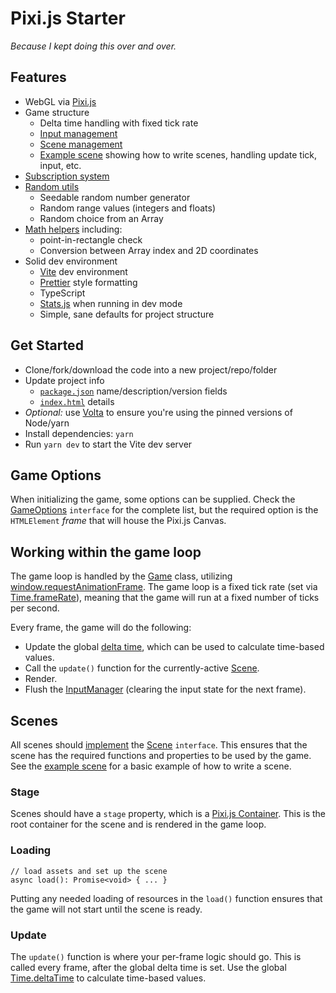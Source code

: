 # Pixi.js Starter

_Because I kept doing this over and over._

## Features

- WebGL via [Pixi.js](https://pixijs.com/)
- Game structure
  - Delta time handling with fixed tick rate
  - [Input management](./src/core/input-manager.ts)
  - [Scene management](./src/core/scene.ts)
  - [Example scene](./src/scenes/example.scene.ts) showing how to write scenes, handling update tick, input, etc.
- [Subscription system](./src/core/subscribable.ts)
- [Random utils](src/core/pseudoRandom.ts)
  - Seedable random number generator
  - Random range values (integers and floats)
  - Random choice from an Array
- [Math helpers](./src/core/math.ts) including:
  - point-in-rectangle check
  - Conversion between Array index and 2D coordinates
- Solid dev environment
  - [Vite](https://vitejs.dev/) dev environment
  - [Prettier](https://prettier.io/) style formatting
  - TypeScript
  - [Stats.js](https://mrdoob.github.io/stats.js/) when running in dev mode
  - Simple, sane defaults for project structure

## Get Started

- Clone/fork/download the code into a new project/repo/folder
- Update project info
  - [`package.json`](./package.json) name/description/version fields
  - [`index.html`](./index.html) details
- _Optional:_ use [Volta](https://volta.sh/) to ensure you're using the pinned versions of Node/yarn
- Install dependencies: `yarn`
- Run `yarn dev` to start the Vite dev server

## Game Options

When initializing the game, some options can be supplied. Check the [GameOptions](./src/core/game.ts) `interface` for
the complete list, but the required option is the `HTMLElement` _frame_ that will house the Pixi.js Canvas.

## Working within the game loop

The game loop is handled by the [Game](./src/core/game.ts) class,
utilizing [window.requestAnimationFrame](https://developer.mozilla.org/en-US/docs/Web/API/window/requestAnimationFrame).
The game loop is a fixed tick rate (set via [Time.frameRate](./src/core/time.ts)), meaning that the game will run at a
fixed number of ticks per second.

Every frame, the game will do the following:

- Update the global [delta time](./src/core/time.ts), which can be used to calculate time-based values.
- Call the `update()` function for the currently-active [Scene](./src/core/scene.ts).
- Render.
- Flush the [InputManager](./src/core/input-manager.ts) (clearing the input state for the next frame).

## Scenes

All scenes should
[implement](https://www.typescriptlang.org/docs/handbook/typescript-tooling-in-5-minutes.html#interfaces)
the [Scene](./src/core/scene.ts) `interface`. This ensures that the scene has the required functions and properties to
be used by the game. See the [example scene](./src/scenes/example.scene.ts) for a basic example of how to write a scene.

### Stage

Scenes should have a `stage` property, which is
a [Pixi.js Container](https://pixijs.download/dev/docs/PIXI.Container.html). This is the root container for the scene
and is rendered in the game loop.

### Loading

```
// load assets and set up the scene
async load(): Promise<void> { ... }
```

Putting any needed loading of resources in the `load()` function ensures that the game will not start until the scene is
ready.

### Update

The `update()` function is where your per-frame logic should go. This is called every frame, after the global delta time
is set. Use the global [Time.deltaTime](./src/core/time.ts) to calculate time-based values.
